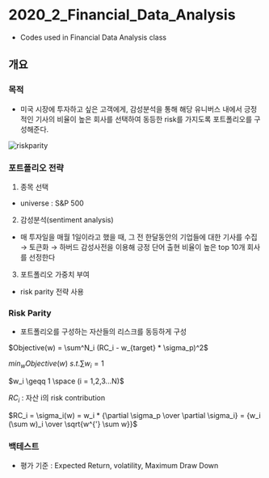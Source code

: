 # 2020_2_Financial_Data_Analysis

+ Codes used in Financial Data Analysis class

## 개요

### 목적

+ 미국 시장에 투자하고 싶은 고객에게, 감성분석을 통해 해당 유니버스 내에서 긍정적인 기사의 비율이 높은 회사를 선택하여 동등한 risk를 가지도록 포트폴리오를 구성해준다.

![riskparity](https://user-images.githubusercontent.com/48755376/156698197-2363924f-acac-49e9-9fad-2ef6a59c1b84.png)


### 포트폴리오 전략

1. 종목 선택

+ universe : S&P 500

2. 감성분석(sentiment analysis)

+ 매 투자일을 매월 1일이라고 했을 때, 그 전 한달동안의 기업들에 대한 기사를 수집 → 토큰화 → 하버드 감성사전을 이용해 긍정 단어 출현 비율이 높은 top 10개 회사를 선정한다

3. 포트폴리오 가중치 부여

+ risk parity 전략 사용

### Risk Parity

+ 포트폴리오를 구성하는 자산들의 리스크를 동등하게 구성

$Objective(w) = \sum^N_i (RC_i - w_{target} * \sigma_p)^2$

$min_w  Objective(w)$
$s.t. \sum w_i = 1$

$w_i \geqq 1 \space (i = 1,2,3...N)$

$RC_i$ : 자산 i의 risk contribution

$RC_i = \sigma_i(w) = w_i * {\partial \sigma_p \over \partial \sigma_i} = {w_i (\sum w)_i \over \sqrt{w^{'} \sum w}}$

### 백테스트

+ 평가 기준 : Expected Return, volatility, Maximum Draw Down


